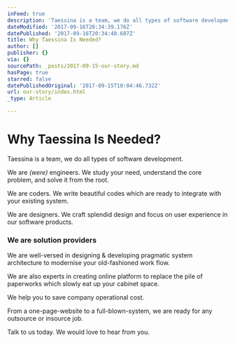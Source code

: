 ```yaml
---
inFeed: true
description: 'Taessina is a team, we do all types of software development.'
dateModified: '2017-09-16T20:34:39.176Z'
datePublished: '2017-09-16T20:34:40.607Z'
title: Why Taessina Is Needed?
author: []
publisher: {}
via: {}
sourcePath: _posts/2017-09-15-our-story.md
hasPage: true
starred: false
datePublishedOriginal: '2017-09-15T10:04:46.732Z'
url: our-story/index.html
_type: Article

---
```

# Why Taessina Is Needed?

Taessina is a team, we do all types of software development.

We are _(were)_ engineers. We study your need, understand the core problem, and solve it from the root.

We are coders. We write beautiful codes which are ready to integrate with your existing system.

We are designers. We craft splendid design and focus on user experience in our software products.

### We are solution providers

We are well-versed in designing & developing pragmatic system architecture to modernise your old-fashioned work flow.

We are also experts in creating online platform to replace the pile of paperworks which slowly eat up your cabinet space.

We help you to save company operational cost.

From a one-page-website to a full-blown-system, we are ready for any outsource or insource job.

Talk to us today. We would love to hear from you.